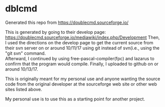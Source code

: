 # dblcmd

Generated this repo from https://doublecmd.sourceforge.io/

This is generated by going to their develop page: https://doublecmd.sourceforge.io/mediawiki/index.php/Development
Then, I used the directions on the develop page to get the current source from their svn server on or around 10/11/17 using git instead of svn(i.e., using the "git svn" command.  
Afterward, I continued by using free-pascal-compiler(fpc) and lazarus to confirm that the program would compile.  Finally, I uploaded to github on or around 10/13/17.  


This is originally meant for my personal use and anyone wanting the source code from the original developer at the sourceforge web site or other web sites listed above.

My personal use is to use this as a starting point for another project.  
